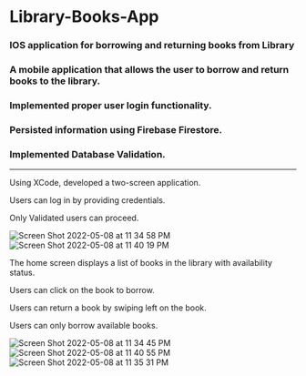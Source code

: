 # Library-Books-App
### IOS application for borrowing and returning books from Library

### A mobile application that allows the user to borrow and return books to the library.
### Implemented proper user login functionality. 

### Persisted information using Firebase Firestore.
### Implemented Database Validation.
---

Using XCode, developed a two-screen application.

Users can log in by providing credentials.

Only Validated users can proceed.

![Screen Shot 2022-05-08 at 11 34 58 PM](https://user-images.githubusercontent.com/59780645/167338192-977d097e-5b76-4a8f-b35a-2263b2df9c5d.png)
![Screen Shot 2022-05-08 at 11 40 19 PM](https://user-images.githubusercontent.com/59780645/167338198-5953d6c1-029d-485b-b8d4-71687fc88690.png)

The home screen displays a list of books in the library with availability status.

Users can click on the book to borrow.

Users can return a book by swiping left on the book.

Users can only borrow available books.


![Screen Shot 2022-05-08 at 11 34 45 PM](https://user-images.githubusercontent.com/59780645/167338203-ccc2f22f-8759-4458-b33d-c645dc032ed3.png)
![Screen Shot 2022-05-08 at 11 40 55 PM](https://user-images.githubusercontent.com/59780645/167338213-48891f5e-5f23-489c-a0a6-326bf58f5e88.png)
![Screen Shot 2022-05-08 at 11 35 31 PM](https://user-images.githubusercontent.com/59780645/167338222-d8e068ac-cd9c-4be7-9751-26841d9dede6.png)
